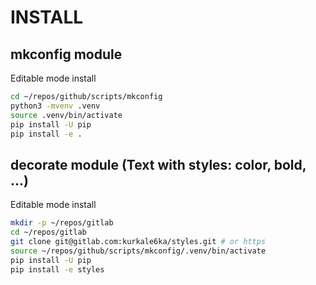 # INSTALL

## mkconfig module

Editable mode install
```bash
cd ~/repos/github/scripts/mkconfig
python3 -mvenv .venv
source .venv/bin/activate
pip install -U pip
pip install -e .
```

## decorate module (Text with styles: color, bold, ...)

Editable mode install
```bash
mkdir -p ~/repos/gitlab
cd ~/repos/gitlab
git clone git@gitlab.com:kurkale6ka/styles.git # or https
source ~/repos/github/scripts/mkconfig/.venv/bin/activate
pip install -U pip
pip install -e styles
```

